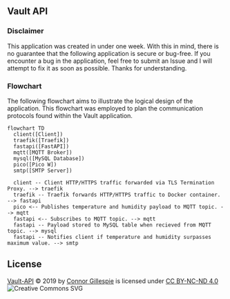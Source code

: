 ## Vault API

### Disclaimer

This application was created in under one week. With this in mind, there is no guarantee that the following application is secure or bug-free. If you encounter a bug in the application, feel free to submit an Issue and I will attempt to fix it as soon as possible. Thanks for understanding. 

### Flowchart

The following flowchart aims to illustrate the logical design of the application. This flowchart was employed to plan the communication protocols found within the Vault application. 

```mermaid
flowchart TD
  client([Client])
  traefik([Traefik])
  fastapi([FastAPI])
  mqtt([MQTT Broker])
  mysql([MySQL Database])
  pico([Pico W])
  smtp([SMTP Server])

  client -- Client HTTP/HTTPS traffic forwarded via TLS Termination Proxy. --> traefik
  traefik -- Traefik forwards HTTP/HTTPS traffic to Docker container. --> fastapi
  pico <-- Publishes temperature and humidity payload to MQTT topic. --> mqtt
  fastapi <-- Subscribes to MQTT topic. --> mqtt
  fastapi -- Payload stored to MySQL table when recieved from MQTT topic. --> mysql
  fastapi -- Notifies client if temperature and humidity surpasses maximum value. --> smtp
```

## License
[Vault-API](https://github.com/connorgillespie/Vault-API) © 2019 by [Connor Gillespie](https://github.com/connorgillespie) is licensed under [CC BY-NC-ND 4.0](http://creativecommons.org/licenses/by-nc-nd/4.0/?ref=chooser-v1)  
![Creative Commons SVG](http://i.creativecommons.org/l/by-nc-nd/3.0/88x31.png)